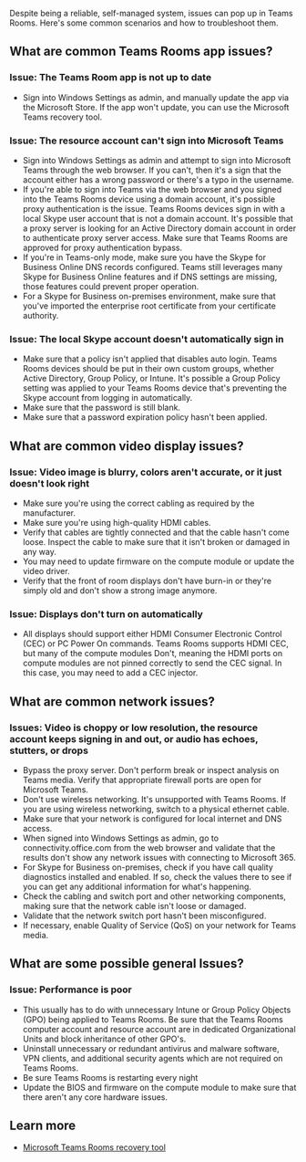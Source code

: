 Despite being a reliable, self-managed system, issues can pop up in Teams Rooms. Here's some common scenarios and how to troubleshoot them.

## What are common Teams Rooms app issues?

### Issue: The Teams Room app is not up to date

- Sign into Windows Settings as admin, and manually update the app via the Microsoft Store. If the app won't update, you can use the Microsoft Teams recovery tool. 

### Issue: The resource account can't sign into Microsoft Teams

- Sign into Windows Settings as admin and attempt to sign into Microsoft Teams through the web browser. If you can't, then it's a sign that the account either has a wrong password or there's a typo in the username. 
- If you're able to sign into Teams via the web browser and you signed into the Teams Rooms device using a domain account, it's possible proxy authentication is the issue. Teams Rooms devices sign in with a local Skype user account that is not a domain account. It's possible that a proxy server is looking for an Active Directory domain account in order to authenticate proxy server access. Make sure that Teams Rooms are approved for proxy authentication bypass.
- If you're in Teams-only mode, make sure you have the Skype for Business Online DNS records configured. Teams still leverages many Skype for Business Online features and if DNS settings are missing, those features could prevent proper operation.
- For a Skype for Business on-premises environment, make sure that you've imported the enterprise root certificate from your certificate authority.

### Issue: The local Skype account doesn't automatically sign in

- Make sure that a policy isn't applied that disables auto login.  Teams Rooms devices should be put in their own custom groups, whether Active Directory, Group Policy, or Intune. It's possible a Group Policy setting was applied to your Teams Rooms device that's preventing the Skype account from logging in automatically.
- Make sure that the password is still blank.
- Make sure that a password expiration policy hasn't been applied.

## What are common video display issues?

### Issue: Video image is blurry, colors aren't accurate, or it just doesn't look right

- Make sure you're using the correct cabling as required by the manufacturer.
- Make sure you're using high-quality HDMI cables. 
- Verify that cables are tightly connected and that the cable hasn't come loose. Inspect the cable to make sure that it isn't broken or damaged in any way. 
- You may need to update firmware on the compute module or update the video driver. 
- Verify that the front of room displays don't have burn-in or they're simply old and don't show a strong image anymore.

### Issue: Displays don't turn on automatically

- All displays should support either HDMI Consumer Electronic Control (CEC) or PC Power On commands. Teams Rooms supports HDMI CEC, but many of the compute modules Don't, meaning the HDMI ports on compute modules are not pinned correctly to send the CEC signal. In this case, you may need to add a CEC injector.

## What are common network issues?

### Issues: Video is choppy or low resolution, the resource account keeps signing in and out, or audio has echoes, stutters, or drops

- Bypass the proxy server. Don't perform break or inspect analysis on Teams media. Verify that appropriate firewall ports are open for Microsoft Teams.
- Don't use wireless networking. It's unsupported with Teams Rooms. If you are using wireless networking, switch to a physical ethernet cable.
- Make sure that your network is configured for local internet and DNS access.
- When signed into Windows Settings as admin, go to connectivity.office.com from the web browser and validate that the results don't show any network issues with connecting to Microsoft 365.
- For Skype for Business on-premises, check if you have call quality diagnostics installed and enabled. If so, check the values there to see if you can get any additional information for what's happening.
- Check the cabling and switch port and other networking components, making sure that the network cable isn't loose or damaged.
- Validate that the network switch port hasn't been misconfigured. 
- If necessary, enable Quality of Service (QoS) on your network for Teams media.

## What are some possible general Issues?

### Issue: Performance is poor

- This usually has to do with unnecessary Intune or Group Policy Objects (GPO) being applied to Teams Rooms. Be sure that the Teams Rooms computer account and resource account are in dedicated Organizational Units and block inheritance of other GPO's.
- Uninstall unnecessary or redundant antivirus and malware software, VPN clients, and additional security agents which are not required on Teams Rooms.
- Be sure Teams Rooms is restarting every night
- Update the BIOS and firmware on the compute module to make sure that there aren't any core hardware issues.

## Learn more

- [Microsoft Teams Rooms recovery tool](/MicrosoftTeams/rooms/recovery-tool?azure-portal=true)
